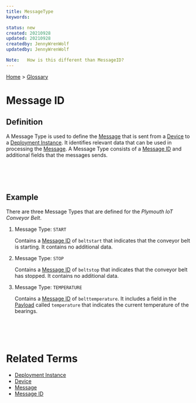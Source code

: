 ```yaml
---
title: MessageType
keywords: 

status: new
created: 20210928
updated: 20210928
createdby: JennyWrenWolf
updatedby: JennyWrenWolf

Note:   How is this different than MessageID?
---
```

[Home](../Index.md) > [Glossary](./Index.md)

# Message ID
## Definition
A Message Type is used to define the [Message](./Message.md) that is sent from a [Device](./Device.md) to a [Deployment Instance](./DeploymentInstance.md).  It identifies relevant data that can be used in processing the [Message](./Message.md).  A Message Type consists of a [Message ID](./MessageID.md) and additional fields that the messages sends.

<br>
<br>
<br>

## Example
There are three Message Types that are defined for the *Plymouth IoT Conveyor Belt*.
1.  Message Type: `START` 

    Contains a [Message ID](./MessageID.md) of `beltstart` that indicates that the conveyor belt is starting.  It contains no additional data.

2.  Message Type: `STOP`  

    Contains a [Message ID](./MessageID.md) of `beltstop` that indicates that the conveyor belt has stopped. It contains no additional data.
3.  Message Type: `TEMPERATURE` 
    
    Contains a [Message ID](./MessageID.md) of `belttemperature`. It includes a field in the [Payload](./Payload.md) called `temperature` that indicates the current temperature of the bearings.

<br>
<br>
<br>

# Related Terms
- [Deployment Instance](./DeploymentInstance.md)
- [Device](./Device.md)
- [Message](./Message.md)
- [Message ID](./MessageID.md)